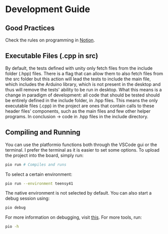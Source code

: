 # Development Guide

## Good Practices

Check the rules on programming in [Notion](https://www.notion.so/Coding-Guidelines-2a14cfa826a846f1845f89e5cc54b0ec?pvs=4).

## Executable Files (.cpp in src)
By default, the tests defined with unity only fetch files from the include folder (.hpp) files. There is a flag that can allow them to also fetch files from the src folder but this action will lead the tests to include the main file, which includes the Arduino library, which is not present in the desktop and thus will remove the tests' ability to be run in desktop. What this means is a change in paradigm of development: all code that should be tested should be entirely defined in the include folder, in .hpp files. This means the only executable files (.cpp) in the project are ones that contain calls to these header files' components, such as the main files and few other helper programs. In conclusion -> code in .hpp files in the include directory.

## Compiling and Running
You can use the platformio functions both through the VSCode gui or the terminal. I prefer the terminal as it is easier to set some options. To upload the project into the board, simply run:
```sh
pio run # Compiles and runs
```
To select a certain environment:
```sh
pio run --environment teensy41
```
The native environment is not selected by default.
You can also start a debug session using:
```sh
pio debug
```
For more information on debugging, visit [this](https://docs.platformio.org/en/latest/plus/debugging.html). For more tools, run:
```sh
pio -h
```